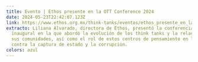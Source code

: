 ```yaml
---
title: Evento | Ethos presente en la OTT Conference 2024
date: 2024-05-23T22:42:07.123Z
link: https://www.ethos.org.mx/think-tanks/eventos/ethos_presente_en_la_ott_conference_2024
extracto: Liliana Alvarado, directora de Ethos, presentó la conferencia
  inaugural en la que abordó la evolución de los think tanks y la relación con
  sus comunidades, así como el rol de estos centros de pensamiento en la lucha
  contra la captura de estado y la corrupción.
colors: azul
---
```

